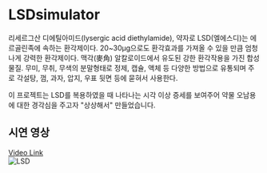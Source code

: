# LSDsimulator
리세르그산 디에틸아미드(lysergic acid diethylamide), 약자로 LSD(엘에스디)는 에르골린족에 속하는 환각제이다. 20~30µg으로도 환각효과를 가져올 수 있을 만큼 엄청나게 강력한 환각제이다. 맥각(麥角) 알칼로이드에서 유도된 강한 환각작용을 가진 합성물질. 무미, 무취, 무색의 분말형태로 정제, 캡슐, 액체 등 다양한 방법으로 유통되며 주로 각설탕, 껌, 과자, 압지, 우표 뒷면 등에 묻혀서 사용한다.

이 프로젝트는 LSD를 복용하였을 때 나타나는 시각 이상 증세를 보여주어 약물 오남용에 대한 경각심을 주고자 "상상해서" 만들었습니다.

## 시연 영상
[Video Link](https://i.imgur.com/DSnLf0C.mp4)</br>
![LSD](https://user-images.githubusercontent.com/52823519/224058823-0f5aa0f1-8ed4-417a-b4b7-21868aa1da2f.gif)

